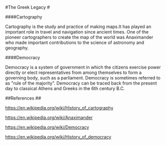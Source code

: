 #The Greek Legacy #

####Cartography

Cartography is the study and practice of making maps.It has played an important role in travel and navigation since ancient times.
One of the pioneer cartographers to create the map of the world was Anaximander who made important contributions to the science of 
astronomy and geography.

####Democracy

Democracy is a system of government in which the citizens exercise power directly or elect representatives from among themselves to form a governing body, such as a parliament.
Democracy is sometimes referred to as "rule of the majority".
Democracy can be traced back from the present day to classical Athens and Greeks in the 6th century B.C.

##References ##

https://en.wikipedia.org/wiki/History_of_cartography

https://en.wikipedia.org/wiki/Anaximander

https://en.wikipedia.org/wiki/Democracy

https://en.wikipedia.org/wiki/History_of_democracy
